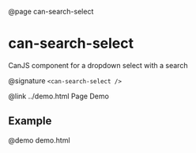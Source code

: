 @page can-search-select

# can-search-select

CanJS component for a dropdown select with a search

@signature `<can-search-select />`

@link ../demo.html Page Demo

## Example

@demo demo.html
